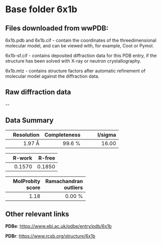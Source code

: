 # Base folder 6x1b

## Files downloaded from wwPDB:

6x1b.pdb and 6x1b.cif - contain the coordinates of the threedimensional molecular model, and can be viewed with, for example, Coot or Pymol.

6x1b-sf.cif - contains deposited diffraction data for this PDB entry, if the structure has been solved with X-ray or neutron crystallography.

6x1b.mtz - contains structure factors after automatic refinement of molecular model against the diffraction data.

## Raw diffraction data

--<br> 

## Data Summary
|   | Resolution | Completeness| I/sigma |
|---|-------------:|----------------:|--------------:|
|   |1.97 Å|99.6  %|<img width=50/>16.00|

|   | **R-work**| **R-free**   
|---|-------------:|----------------:|           
||  0.1570|  0.1850|

|   |**MolProbity<br>score**| **Ramachandran<br>outliers** 
|---|-------------:|----------------:|
||  1.18|  0.00 %|

 

 



## Other relevant links 
**PDBe**:  https://www.ebi.ac.uk/pdbe/entry/pdb/6x1b
 
**PDBr**: https://www.rcsb.org/structure/6x1b 

